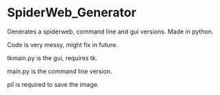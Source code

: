 # SpiderWeb_Generator
Generates a spiderweb, command line and gui versions. Made in python.

Code is very messy, might fix in future.

tkmain.py is the gui, requires tk.

main.py is the command line version.

pil is required to save the image.

